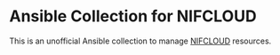 # Ansible Collection for NIFCLOUD

This is an unofficial Ansible collection to manage [NIFCLOUD](https://www.nifcloud.com/) resources.
